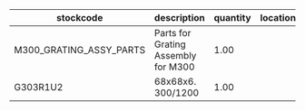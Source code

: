 |stockcode|description|quantity|location|
|---------|-----------|--------|--------|
|M300_GRATING_ASSY_PARTS|Parts for Grating Assembly for M300|1.00||
|G303R1U2|68x68x6. 300/1200|1.00||
